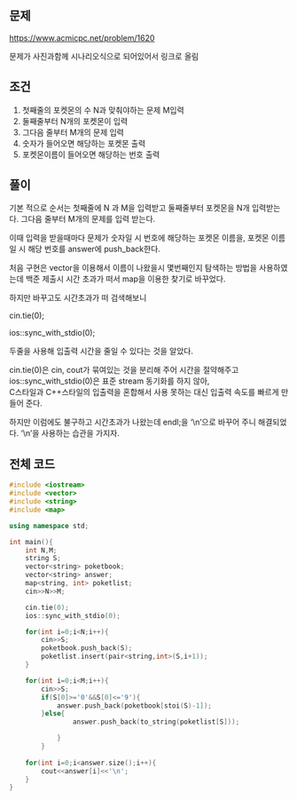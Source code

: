 ## 문제
https://www.acmicpc.net/problem/1620

문제가 사진과함께 시나리오식으로 되어있어서 링크로 올림
## 조건
1. 첫째줄의 포켓몬의 수 N과 맞춰야하는 문제 M입력
2. 둘째줄부터 N개의 포켓몬이 입력
3. 그다음 줄부터 M개의 문제 입력
4. 숫자가 들어오면 해당하는 포켓몬 출력
5. 포켓몬이름이 들어오면 해당하는 번호 출력
## 풀이
기본 적으로 순서는 첫째줄에 N 과 M을 입력받고 둘째줄부터 포켓몬을 N개 입력받는다.
그다음 줄부터 M개의 문제를 입력 받는다.

이때 입력을 받을때마다 문제가 숫자일 시 번호에 해당하는 포켓몬 이름을, 
포켓몬 이름일 시 해당 번호를 answer에 push_back한다.

처음 구현은 vector<string>을 이용해서 이름이 나왔을시 몇번째인지 탐색하는 방법을 사용하였는데
백준 제출시 시간 초과가 떠서 map을 이용한 찾기로 바꾸었다.

하지만 바꾸고도 시간초과가 떠 검색해보니

cin.tie(0);

ios::sync_with_stdio(0);

두줄을 사용해 입출력 시간을 줄일 수 있다는 것을 알았다.

cin.tie(0)은 cin, cout가 묶여있는 것을 분리해 주어 시간을 절약해주고
ios::sync_with_stdio(0)은 표준 stream 동기화를 하지 않아,  
C스타일과 C++스타일의 입출력을 혼합해서 사용 못하는 대신 입출력 속도를 빠르게 만들어 준다.

하지만 이럼에도 불구하고 시간초과가 나왔는데
endl;을 ‘\n’으로 바꾸어 주니 해결되었다. ‘\n’을 사용하는 습관을 가지자.
## 전체 코드
```cpp
#include <iostream>
#include <vector>
#include <string>
#include <map>

using namespace std;

int main(){
    int N,M;
    string S;
    vector<string> poketbook;
    vector<string> answer;
    map<string, int> poketlist;
    cin>>N>>M;

    cin.tie(0);
	ios::sync_with_stdio(0);

    for(int i=0;i<N;i++){
        cin>>S;
        poketbook.push_back(S);
        poketlist.insert(pair<string,int>(S,i+1));
    }

    for(int i=0;i<M;i++){
        cin>>S;
        if(S[0]>='0'&&S[0]<='9'){
            answer.push_back(poketbook[stoi(S)-1]);
        }else{
                answer.push_back(to_string(poketlist[S]));

            }
        }
    
    for(int i=0;i<answer.size();i++){
        cout<<answer[i]<<'\n';
    }
}
```